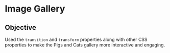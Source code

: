 # Image Gallery

## Objective
Used the `transition` and `transform` properties along with other CSS properties to make the Pigs and Cats gallery more interactive and engaging.  
